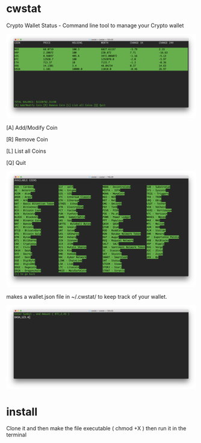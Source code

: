 # cwstat
Crypto Wallet Status - Command line tool to manage your Crypto wallet

![alt text](https://github.com/KINOBOT/cwstat/blob/master/cwstat_main.png)


[A] Add/Modify Coin 

[R] Remove Coin 

[L] List all Coins 

[Q] Quit

![alt text](https://github.com/KINOBOT/cwstat/blob/master/cwstat_List.png)

makes a wallet.json file in ~/.cwstat/ to keep track of your wallet. 

![alt text](https://github.com/KINOBOT/cwstat/blob/master/cwstat_add.png)


# install
Clone it and then make the file executable ( chmod +X ) then run it in the terminal

